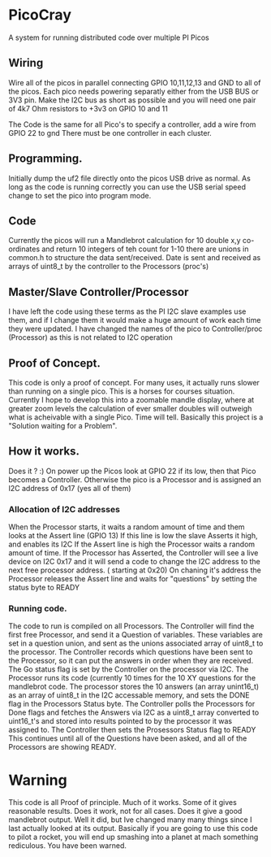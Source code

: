 # PicoCray
A system for running distributed code over multiple PI Picos 

## Wiring
Wire all of the picos in parallel connecting GPIO 10,11,12,13 and GND to all of the picos. 
Each pico needs powering separatly either from the USB BUS or 3V3 pin. 
Make the I2C bus as short as possible and you will need one pair of 4k7 Ohm resistors to +3v3 on GPIO 10 and 11

The Code is the same for all Pico's to specify a controller, add a wire from GPIO 22 to gnd 
There must be one controller in each cluster.

## Programming. 
Initially dump the uf2 file directly onto the picos USB drive as normal. 
As long as the code is running correctly you can use the USB serial speed change to set the pico into program mode. 

## Code
Currently the picos will run a Mandlebrot calculation for 10 double x,y co-ordinates and return 10 integers of teh count for 1-10
there are unions in common.h to structure the data sent/received. 
Date is sent and received as arrays of uint8_t by the controller to the Processors (proc's) 

## Master/Slave Controller/Processor
I have left the code using these terms as the PI I2C slave examples use them, and if I change them it would make a huge amount of work each time they were updated. 
I have changed the names of the pico to Controller/proc (Processor) as this is not related to I2C operation

## Proof of Concept. 
This code is only a proof of concept. For many uses, it actually runs slower than running on a single pico. This is a horses for courses situation. 
Currently I hope to develop this into a zoomable mandle display, where at greater zoom levels the calculation of ever smaller doubles will outweigh what is acheivable with a single Pico. Time will tell. 
Basically this project is a "Solution waiting for a Problem". 

## How it works.
Does it ? :) 
On power up the Picos look at GPIO 22 if its low, then that Pico becomes a Controller. Otherwise the pico is a Processor and is assigned an I2C address of 0x17 (yes all of them) 

### Allocation of I2C addresses
When the Processor starts, it waits a random amount of time and them looks at the Assert line (GPIO 13) 
If this line is low the slave Asserts it high, and enables its I2C
If the Assert line is high the Processor waits a random amount of time. 
If the Processor has Asserted, the Controller will see a live device on I2C 0x17 and it will send a code to change the I2C address to the next free processor address. ( starting at 0x20)
On chaning it's address the Processor releases the Assert line and waits for "questions" by setting the status byte to READY

### Running code. 
The code to run is compiled on all Processors. 
The Controller will find the first free Processor, and send it a Question of variables. These variables are set in a question union, and sent as the unions  associated array of uint8_t to the processor. The Controller records which questions have been sent to the Processor, so it can put the answers in order when they are received.
The Go status flag is set by the Controller on the processor via I2C.
The Processor runs its code (currently 10 times for the 10 XY questions for the mandlebrot code. The processor stores the 10 answers  (an array unint16_t) as an array of uint8_t in the I2C accessable memory, and sets the DONE flag in the Processors Status byte. 
The Controller polls the Processors for Done flags and fetches the Answers via I2C as a uint8_t array converted to uint16_t's and stored into results pointed to by the processor it was assigned to. The Controller then sets the Prosessors Status flag to READY
This continues until all of the Questions have been asked, and all of the Processors are showing READY. 

# Warning
This code is all Proof of principle. Much of it works. Some of it gives reasonable results. Does it work, not for all cases. Does it give a good mandlebrot output. Well it did, but Ive changed many many things since I last actually looked at its output. 
Basically if you are going to use this code to pilot a rocket, you will end up smashing into a planet at mach something rediculous. 
You have been warned. 
